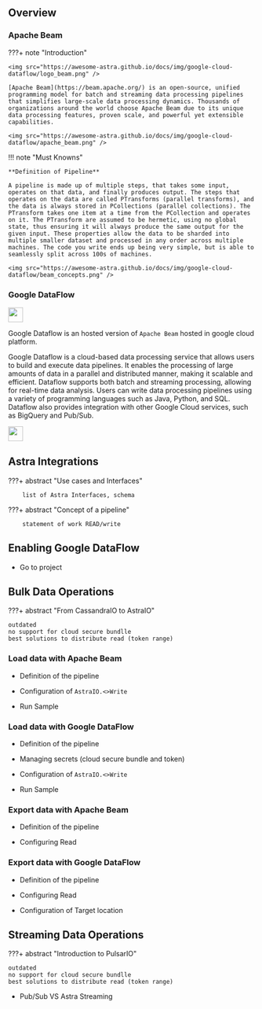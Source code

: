 ## Overview

### Apache Beam

???+ note "Introduction"

    <img src="https://awesome-astra.github.io/docs/img/google-cloud-dataflow/logo_beam.png" />

    [Apache Beam](https://beam.apache.org/) is an open-source, unified programming model for batch and streaming data processing pipelines that simplifies large-scale data processing dynamics. Thousands of organizations around the world choose Apache Beam due to its unique data processing features, proven scale, and powerful yet extensible capabilities.

    <img src="https://awesome-astra.github.io/docs/img/google-cloud-dataflow/apache_beam.png" />


!!! note "Must Knowns"

    **Definition of Pipeline**

    A pipeline is made up of multiple steps, that takes some input, operates on that data, and finally produces output. The steps that operates on the data are called PTransforms (parallel transforms), and the data is always stored in PCollections (parallel collections). The PTransform takes one item at a time from the PCollection and operates on it. The PTransform are assumed to be hermetic, using no global state, thus ensuring it will always produce the same output for the given input. These properties allow the data to be sharded into multiple smaller dataset and processed in any order across multiple machines. The code you write ends up being very simple, but is able to seamlessly split across 100s of machines.

    <img src="https://awesome-astra.github.io/docs/img/google-cloud-dataflow/beam_concepts.png" />


### Google DataFlow

<img src="https://awesome-astra.github.io/docs/img/google-cloud-dataflow/logo_dataflow.png" height="30px" />

Google Dataflow is an hosted version of `Apache Beam` hosted in google cloud platform.

Google Dataflow is a cloud-based data processing service that allows users to build and execute data pipelines. It enables the processing of large amounts of data in a parallel and distributed manner, making it scalable and efficient. Dataflow supports both batch and streaming processing, allowing for real-time data analysis. Users can write data processing pipelines using a variety of programming languages such as Java, Python, and SQL. Dataflow also provides integration with other Google Cloud services, such as BigQuery and Pub/Sub.

<img src="https://awesome-astra.github.io/docs/img/google-cloud-dataflow/dataflow-ecosystem.png" height="30px" />

## Astra Integrations

???+ abstract "Use cases and Interfaces"

        list of Astra Interfaces, schema
        

???+ abstract "Concept of a pipeline"

        statement of work READ/write


    

## Enabling Google DataFlow 

- Go to project

   
## Bulk Data Operations

???+ abstract "From CassandraIO to AstraIO"

    outdated
    no support for cloud secure bundlle
    best solutions to distribute read (token range)


### Load data with Apache Beam

- Definition of the pipeline

- Configuration of `AstraIO.<>Write`

- Run Sample

### Load data with Google DataFlow

- Definition of the pipeline

- Managing secrets (cloud secure bundle and token)

- Configuration of `AstraIO.<>Write`

- Run Sample

### Export data with Apache Beam

- Definition of the pipeline

- Configuring Read

### Export data with Google DataFlow

- Definition of the pipeline

- Configuring Read

- Configuration of Target location

## Streaming Data Operations

???+ abstract "Introduction to PulsarIO"

    outdated
    no support for cloud secure bundlle
    best solutions to distribute read (token range)


- Pub/Sub VS Astra Streaming





